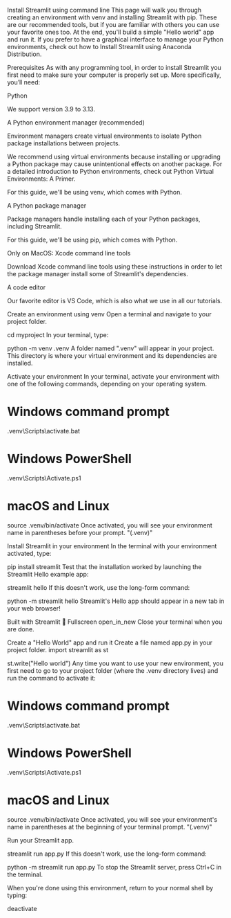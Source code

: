 Install Streamlit using command line
This page will walk you through creating an environment with venv and installing Streamlit with pip. These are our recommended tools, but if you are familiar with others you can use your favorite ones too. At the end, you'll build a simple "Hello world" app and run it. If you prefer to have a graphical interface to manage your Python environments, check out how to Install Streamlit using Anaconda Distribution.

Prerequisites
As with any programming tool, in order to install Streamlit you first need to make sure your computer is properly set up. More specifically, you’ll need:

Python

We support version 3.9 to 3.13.

A Python environment manager (recommended)

Environment managers create virtual environments to isolate Python package installations between projects.

We recommend using virtual environments because installing or upgrading a Python package may cause unintentional effects on another package. For a detailed introduction to Python environments, check out Python Virtual Environments: A Primer.

For this guide, we'll be using venv, which comes with Python.

A Python package manager

Package managers handle installing each of your Python packages, including Streamlit.

For this guide, we'll be using pip, which comes with Python.

Only on MacOS: Xcode command line tools

Download Xcode command line tools using these instructions in order to let the package manager install some of Streamlit's dependencies.

A code editor

Our favorite editor is VS Code, which is also what we use in all our tutorials.

Create an environment using venv
Open a terminal and navigate to your project folder.

cd myproject
In your terminal, type:

python -m venv .venv
A folder named ".venv" will appear in your project. This directory is where your virtual environment and its dependencies are installed.

Activate your environment
In your terminal, activate your environment with one of the following commands, depending on your operating system.

# Windows command prompt
.venv\Scripts\activate.bat

# Windows PowerShell
.venv\Scripts\Activate.ps1

# macOS and Linux
source .venv/bin/activate
Once activated, you will see your environment name in parentheses before your prompt. "(.venv)"

Install Streamlit in your environment
In the terminal with your environment activated, type:

pip install streamlit
Test that the installation worked by launching the Streamlit Hello example app:

streamlit hello
If this doesn't work, use the long-form command:

python -m streamlit hello
Streamlit's Hello app should appear in a new tab in your web browser!


Built with Streamlit 🎈
Fullscreen
open_in_new
Close your terminal when you are done.

Create a "Hello World" app and run it
Create a file named app.py in your project folder.
import streamlit as st

st.write("Hello world")
Any time you want to use your new environment, you first need to go to your project folder (where the .venv directory lives) and run the command to activate it:
# Windows command prompt
.venv\Scripts\activate.bat

# Windows PowerShell
.venv\Scripts\Activate.ps1

# macOS and Linux
source .venv/bin/activate
Once activated, you will see your environment's name in parentheses at the beginning of your terminal prompt. "(.venv)"

Run your Streamlit app.

streamlit run app.py
If this doesn't work, use the long-form command:

python -m streamlit run app.py
To stop the Streamlit server, press Ctrl+C in the terminal.

When you're done using this environment, return to your normal shell by typing:

deactivate
